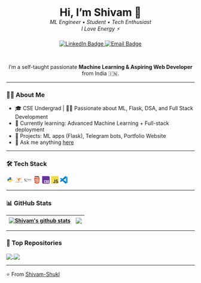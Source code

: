 <p align="center">
  <strong style="font-size:28px;">Hi, I’m Shivam 👋</strong><br/>
  <em>ML Engineer • Student • Tech Enthusiast</em><br/>
  <em>I Love Energy ⚡</em><br/><br/>

  <!-- Badges -->
  <a href="https://www.linkedin.com/in/shivam-shukla-a462b3223/" target="_blank">
    <img src="https://img.shields.io/badge/LinkedIn-Connect-0A66C2?logo=linkedin&logoColor=white&style=for-the-badge" alt="LinkedIn Badge"/>
  </a>
  <a href="mailto:shivamshuklass661@gmail.com" target="_blank">
    <img src="https://img.shields.io/badge/Email-Say%20Hi-D14836?logo=gmail&logoColor=white&style=for-the-badge" alt="Email Badge"/>
  </a>
</p>

<br/>

<p align="center">
  I’m a self-taught passionate <strong>Machine Learning & Aspiring Web Developer</strong> from India 🇮🇳.
</p>

---

### 👨‍💻 About Me

- 🎓 CSE Undergrad | 👨‍💻 Passionate about ML, Flask, DSA, and Full Stack Development
- 🧠 Currently learning: Advanced Machine Learning + Full-stack deployment
- 🚀 Projects: ML apps (Flask), Telegram bots, Portfolio Website
- 💬 Ask me anything [here](https://github.com/Shivam-Shukl/Shivam-Shukl/issues)

---

### 🛠 Tech Stack

<code><img height="20" alt="python" src="https://raw.githubusercontent.com/github/explore/master/topics/python/python.png"></code>
<code><img height="20" alt="tensorflow" src="https://raw.githubusercontent.com/github/explore/master/topics/tensorflow/tensorflow.png"></code>
<code><img height="20" alt="flask" src="https://raw.githubusercontent.com/github/explore/master/topics/flask/flask.png"></code>
<code><img height="20" alt="html" src="https://raw.githubusercontent.com/github/explore/master/topics/html/html.png"></code>
<code><img height="20" alt="css" src="https://raw.githubusercontent.com/github/explore/master/topics/css/css.png"></code>
<code><img height="20" alt="javascript" src="https://raw.githubusercontent.com/github/explore/master/topics/javascript/javascript.png"></code>
<code><img height="20" alt="vscode" src="https://raw.githubusercontent.com/github/explore/master/topics/visual-studio-code/visual-studio-code.png"></code>

---

### 📊 GitHub Stats

| <a href="https://github.com/Shivam-Shukl"><img align="center" src="https://github-readme-stats.vercel.app/api?username=Shivam-Shukl&show_icons=true&include_all_commits=true&theme=buefy&hide_border=true" alt="Shivam's github stats" /></a> | <a href="https://github.com/Shivam-Shukl"><img align="center" src="https://github-readme-stats.vercel.app/api/top-langs/?username=Shivam-Shukl&layout=compact&theme=buefy&hide_border=true" /></a> |
| ------------- | ------------- |

---

### 📌 Top Repositories

<a href="https://github.com/Shivam-Shukl/news-fake-genuine-detector">
  <img align="center" src="https://github-readme-stats.vercel.app/api/pin/?username=Shivam-Shukl&repo=news-fake-genuine-detector&theme=buefy" />
</a>
<a href="https://github.com/Shivam-Shukl/potato-disease-classification">
  <img align="center" src="https://github-readme-stats.vercel.app/api/pin/?username=Shivam-Shukl&repo=potato-disease-classification&theme=buefy" />
</a>

---


⭐️ From [Shivam-Shukl](https://github.com/Shivam-Shukl)
